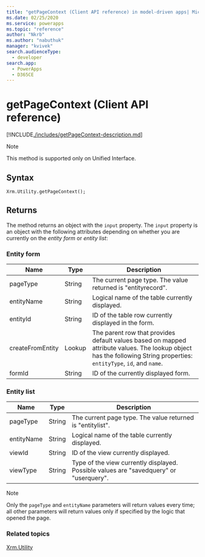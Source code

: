 ```yaml
---
title: "getPageContext (Client API reference) in model-driven apps| MicrosoftDocs"
ms.date: 02/25/2020
ms.service: powerapps
ms.topic: "reference"
author: "Nkrb"
ms.author: "nabuthuk"
manager: "kvivek"
search.audienceType: 
  - developer
search.app: 
  - PowerApps
  - D365CE
---
```

# getPageContext (Client API reference)


[!INCLUDE[./includes/getPageContext-description.md](./includes/getPageContext-description.md)]


> [!NOTE]
> This method is supported only on Unified Interface.

## Syntax

`Xrm.Utility.getPageContext();`

## Returns

The method returns an object with the `input` property. The `input` property is an object with the following attributes depending on whether you are currently on the *entity form* or *entity list*:

### Entity form

|Name |Type |Description|
|--|--|--|
|pageType|String|The current page type. The value returned is "entityrecord".|
|entityName|String|Logical name of the table currently displayed.|
|entityId|String|ID of the table row currently displayed in the form.|
|createFromEntity|Lookup|The parent row that provides default values based on mapped attribute values. The lookup object has the following String properties: `entityType`, `id`, and `name`.|
|formId|String|ID of the currently displayed form.|


### Entity list

|Name |Type |Description|
|--|--|--|
|pageType|String|The current page type. The value returned is "entitylist".|
|entityName|String|Logical name of the table currently displayed.|
|viewId|String|ID of the view currently displayed.|
|viewType|String|Type of the view currently displayed. Possible values are "savedquery" or "userquery".|

> [!NOTE]
> Only the `pageType` and `entityName` parameters will return values every time; all other parameters will return values only if specified by the logic that opened the page.

### Related topics

[Xrm.Utility](../xrm-utility.md)

